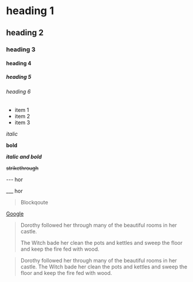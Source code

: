 # heading 1
## heading 2
### heading 3
#### heading 4
##### heading 5
###### heading 6

* item 1
* item 2
* item 3

*italic*

**bold**

***italic and bold***

~~strikethrough~~

--- hor

___ hor

> Blockqoute

[Google](www.google.com)

> Dorothy followed her through many of the beautiful rooms in her castle.
>
> The Witch bade her clean the pots and kettles and sweep the floor and keep the fire fed with wood.

> Dorothy followed her through many of the beautiful rooms in her castle.
> The Witch bade her clean the pots and kettles and sweep the floor and keep the fire fed with wood.

